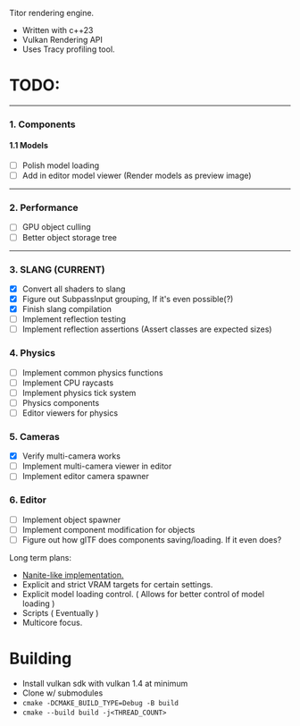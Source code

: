 Titor rendering engine.

- Written with c++23
- Vulkan Rendering API
- Uses Tracy profiling tool.

# TODO:

---

### 1. Components

#### 1.1 Models

- [ ] Polish model loading
- [ ] Add in editor model viewer (Render models as preview image)

---

### 2. Performance

- [ ] GPU object culling
- [ ] Better object storage tree

---

### 3. SLANG (CURRENT)

- [x] Convert all shaders to slang
- [x] Figure out SubpassInput grouping, If it's even possible(?)
- [x] Finish slang compilation
- [ ] Implement reflection testing
- [ ] Implement reflection assertions (Assert classes are expected sizes)

### 4. Physics

- [ ] Implement common physics functions
- [ ] Implement CPU raycasts
- [ ] Implement physics tick system
- [ ] Physics components
- [ ] Editor viewers for physics

### 5. Cameras

- [x] Verify multi-camera works
- [ ] Implement multi-camera viewer in editor
- [ ] Implement editor camera spawner

### 6. Editor

- [ ] Implement object spawner
- [ ] Implement component modification for objects
- [ ] Figure out how glTF does components saving/loading. If it even does?

Long term plans:
- [Nanite-like implementation.](https://dev.epicgames.com/documentation/en-us/unreal-engine/nanite-virtualized-geometry-in-unreal-engine?application_version=5.0)
- Explicit and strict VRAM targets for certain settings.
- Explicit model loading control. ( Allows for better control of model loading )
- Scripts ( Eventually )
- Multicore focus.

# Building

- Install vulkan sdk with vulkan 1.4 at minimum
- Clone w/ submodules
- `cmake -DCMAKE_BUILD_TYPE=Debug -B build`
- `cmake --build build -j<THREAD_COUNT>`